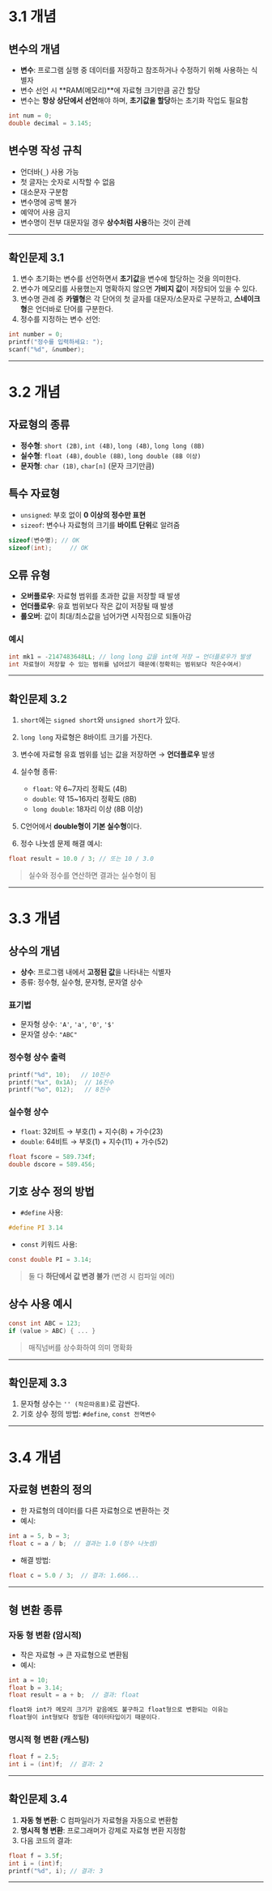 # 3.1 개념

## 변수의 개념

* **변수**: 프로그램 실행 중 데이터를 저장하고 참조하거나 수정하기 위해 사용하는 식별자
* 변수 선언 시 \*\*RAM(메모리)\*\*에 자료형 크기만큼 공간 할당
* 변수는 **항상 상단에서 선언**해야 하며, **초기값을 할당**하는 초기화 작업도 필요함

```c
int num = 0;
double decimal = 3.145;
```

## 변수명 작성 규칙

* 언더바(`_`) 사용 가능
* 첫 글자는 숫자로 시작할 수 없음
* 대소문자 구분함
* 변수명에 공백 불가
* 예약어 사용 금지
* 변수명이 전부 대문자일 경우 **상수처럼 사용**하는 것이 관례

---

## 확인문제 3.1

1. 변수 초기화는 변수를 선언하면서 **초기값**을 변수에 할당하는 것을 의미한다.
2. 변수가 메모리를 사용했는지 명확하지 않으면 **가비지 값**이 저장되어 있을 수 있다.
3. 변수명 관례 중 **카멜형**은 각 단어의 첫 글자를 대문자/소문자로 구분하고, **스네이크형**은 언더바로 단어를 구분한다.
4. 정수를 지정하는 변수 선언:

```c
int number = 0;
printf("정수를 입력하세요: ");
scanf("%d", &number);
```

---

# 3.2 개념

## 자료형의 종류

* **정수형**: `short (2B)`, `int (4B)`, `long (4B)`, `long long (8B)`
* **실수형**: `float (4B)`, `double (8B)`, `long double (8B 이상)`
* **문자형**: `char (1B)`, `char[n]` (문자 크기만큼)

## 특수 자료형

* `unsigned`: 부호 없이 **0 이상의 정수만 표현**
* `sizeof`: 변수나 자료형의 크기를 **바이트 단위**로 알려줌

```c
sizeof(변수명); // OK
sizeof(int);     // OK
```

## 오류 유형

* **오버플로우**: 자료형 범위를 초과한 값을 저장할 때 발생
* **언더플로우**: 유효 범위보다 작은 값이 저장될 때 발생
* **롤오버**: 값이 최대/최소값을 넘어가면 시작점으로 되돌아감

### 예시

```c
int mk1 = -2147483648LL; // long long 값을 int에 저장 → 언더플로우가 발생
int 자료형이 저장할 수 있는 범위를 넘어섰기 때문에(정확히는 범위보다 작은수여서)

```

---

## 확인문제 3.2

1. `short`에는 `signed short`와 `unsigned short`가 있다.
2. `long long` 자료형은 8바이트 크기를 가진다.
3. 변수에 자료형 유효 범위를 넘는 값을 저장하면 → **언더플로우** 발생
4. 실수형 종류:

   * `float`: 약 6\~7자리 정확도 (4B)
   * `double`: 약 15\~16자리 정확도 (8B)
   * `long double`: 18자리 이상 (8B 이상)
5. C언어에서 **double형이 기본 실수형**이다.
6. 정수 나눗셈 문제 해결 예시:

```c
float result = 10.0 / 3; // 또는 10 / 3.0
```

> 실수와 정수를 연산하면 결과는 실수형이 됨

---

# 3.3 개념

## 상수의 개념

* **상수**: 프로그램 내에서 **고정된 값**을 나타내는 식별자
* 종류: 정수형, 실수형, 문자형, 문자열 상수

### 표기법

* 문자형 상수: `'A'`, `'a'`, `'0'`, `'$'`
* 문자열 상수: `"ABC"`

### 정수형 상수 출력

```c
printf("%d", 10);   // 10진수
printf("%x", 0x1A);  // 16진수
printf("%o", 012);   // 8진수
```

### 실수형 상수

* `float`: 32비트 → 부호(1) + 지수(8) + 가수(23)
* `double`: 64비트 → 부호(1) + 지수(11) + 가수(52)

```c
float fscore = 589.734f;
double dscore = 589.456;
```

## 기호 상수 정의 방법

* `#define` 사용:

```c
#define PI 3.14
```

* `const` 키워드 사용:

```c
const double PI = 3.14;
```

> 둘 다 **하단에서 값 변경 불가** (변경 시 컴파일 에러)

## 상수 사용 예시

```c
const int ABC = 123;
if (value > ABC) { ... }
```

> 매직넘버를 상수화하여 의미 명확화

---

## 확인문제 3.3

1. 문자형 상수는 `'' (작은따옴표)`로 감싼다.
2. 기호 상수 정의 방법: `#define`, `const 전역변수`

---

# 3.4 개념

## 자료형 변환의 정의

* 한 자료형의 데이터를 다른 자료형으로 변환하는 것
* 예시:

```c
int a = 5, b = 3;
float c = a / b;  // 결과는 1.0 (정수 나눗셈)
```

* 해결 방법:

```c
float c = 5.0 / 3;  // 결과: 1.666...
```

---

## 형 변환 종류

### 자동 형 변환 (암시적)

* 작은 자료형 → 큰 자료형으로 변환됨
* 예시:

```c
int a = 10;
float b = 3.14;
float result = a + b;  // 결과: float

float와 int가 메모리 크기가 같음에도 불구하고 float형으로 변환되는 이유는
float형이 int형보다 정밀한 데이터타입이기 때문이다.

```

### 명시적 형 변환 (캐스팅)

```c
float f = 2.5;
int i = (int)f;  // 결과: 2
```

---

## 확인문제 3.4

1. **자동 형 변환**: C 컴파일러가 자료형을 자동으로 변환함
2. **명시적 형 변환**: 프로그래머가 강제로 자료형 변환 지정함
3. 다음 코드의 결과:

```c
float f = 3.5f;
int i = (int)f;
printf("%d", i); // 결과: 3
```

---
